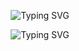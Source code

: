

<p align="center">
<img src="https://readme-typing-svg.demolab.com?font=Source+Code+Pro&weight=900&size=32&duration=4000&pause=500&color=8758FF&background=FFFFFF00&center=true&vCenter=true&width=600&height=200&lines=Hi%2C+I'm+Pruthvik+Sheth!;Full+Stack+Web+Developer;App+Developer;Digital+Craftsman" alt="Typing SVG" />
</p>
<p align="center">
<img src="https://streak-stats.demolab.com?user=pruthvik00911&theme=highcontrast&hide_border=true&stroke=8758FF&fire=8758FF&ring=8758FF&currStreakLabel=8758FF)](https://git.io/streak-stats" alt="Typing SVG" />
</p>
